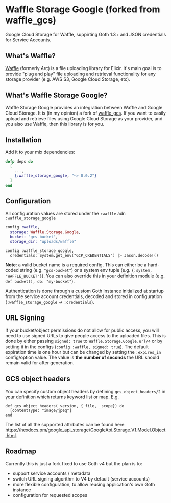 # Waffle Storage Google (forked from waffle_gcs)

Google Cloud Storage for Waffle, suppirting Goth 1.3+ and JSON credentials
for Service Accounts.

## What's Waffle?

[Waffle](https://github.com/elixir-waffle/waffle) (formerly _Arc_) is a file
uploading library for Elixir. It's main goal is to provide "plug and play" file
uploading and retrieval functionality for any storage provider (e.g. AWS S3,
Google Cloud Storage, etc).

## What's Waffle Storage Google?

Waffle Storage Google provides an integration between Waffle and Google Cloud Storage. It
is (in my opinion) a fork of
[waffle_gcs](https://github.com/tyler-eon/waffle_gcs
). If you want to easily upload and
retrieve files using Google Cloud Storage as your provider, and you also use
Waffle, then this library is for you.

## Installation

Add it to your mix dependencies:

```elixir
defp deps do
  [
    ...,
    {:waffle_storage_google, "~> 0.0.2"}
  ]
end
```

## Configuration

All configuration values are stored under the `:waffle` adn `:waffle_storage_google`

```elixir
config :waffle,
  storage: Waffle.Storage.Google,
  bucket: "gcs-bucket",
  storage_dir: "uploads/waffle"
```

```
config :waffle_storage_google,
  credentials: System.get_env("GCP_CREDENTIALS") |> Jason.decode!()
```

**Note**: a valid bucket name is a required config. This can either be a
hard-coded string (e.g. `"gcs-bucket"`) or a system env tuple (e.g.
`{:system, "WAFFLE_BUCKET"}`). You can also override this in your definition
module (e.g. `def bucket(), do: "my-bucket"`).

Authentication is done through a custom Goth instance initialized at startup
from the service account credentials, decoded and stored in configuration
(`:waffle_storage_google` -> `:credentials`).

## URL Signing

If your bucket/object permissions do not allow for public access, you will need
to use signed URLs to give people access to the uploaded files. This is done by
either passing `signed: true` to `Waffle.Storage.Google.url/4` or by setting it in the
configs (`config :waffle, signed: true`). The default expiration time is one
hour but can be changed by setting the `:expires_in` config/option value. The
value is **the number of seconds** the URL should remain valid for after
generation.

## GCS object headers

You can specify custom object headers by defining `gcs_object_headers/2` in your definition which returns keyword list or map. E.g.

```
def gcs_object_headers(_version, {_file, _scope}) do
  [contentType: "image/jpeg"]
end
```

The list of all the supported attributes can be found here: https://hexdocs.pm/google_api_storage/GoogleApi.Storage.V1.Model.Object.html.

## Roadmap

Currently this is just a fork fixed to use Goth v4 but the plan is to:

- support service accounts / metadata
- switch URL signing algorithm to V4 by default (service accounts)
- more flexible configuration, to allow reusing application's own Goth instance
- configuration for requested scopes


